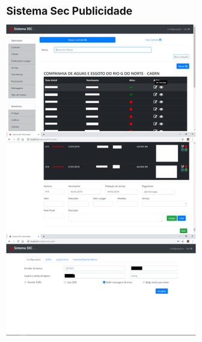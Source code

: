 # Sistema Sec Publicidade

![Print 01](https://raw.githubusercontent.com/MatheusAlvesA/Sistema_SEC/master/doc/prints/01.png)
![Print 02](https://raw.githubusercontent.com/MatheusAlvesA/Sistema_SEC/master/doc/prints/02.png)
![Print 03](https://raw.githubusercontent.com/MatheusAlvesA/Sistema_SEC/master/doc/prints/03.png)
